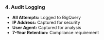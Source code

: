 ### 4. Audit Logging

- **All Attempts:** Logged to BigQuery
- **IP Address:** Captured for security
- **User Agent:** Captured for analysis
- **7-Year Retention:** Compliance requirement
